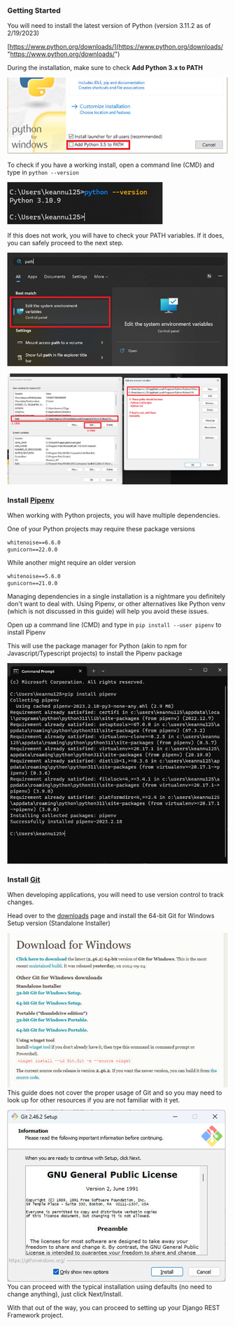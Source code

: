 
### Getting Started

You will need to install the latest version of Python (version 3.11.2 as of 2/19/2023)

[https://www.python.org/downloads/](https://www.python.org/downloads/ "https://www.python.org/downloads/")

During the installation, make sure to check **Add Python 3.x to PATH**

![373ea207d1abd6f0a734506d8ab4acbc_MD5](_resources/1%20-%20Setup/373ea207d1abd6f0a734506d8ab4acbc_MD5.jpg)

To check if you have a working install, open a command line (CMD) and type in `python --version`

![5d1081e556bd19260f14a235fef4e383_MD5](_resources/1%20-%20Setup/5d1081e556bd19260f14a235fef4e383_MD5.jpg)

If this does not work, you will have to check your PATH variables. If it does, you can safely proceed to the next step.

![3ed75d2e3ff3aad581b4cd7c2af748a3_MD5](_resources/1%20-%20Setup/3ed75d2e3ff3aad581b4cd7c2af748a3_MD5.jpg)

![aef7461456894804006fa820f6a2061e_MD5](_resources/1%20-%20Setup/aef7461456894804006fa820f6a2061e_MD5.jpg)

### Install [Pipenv](https://pipenv.pypa.io/en/latest/)

When working with Python projects, you will have multiple dependencies.

One of your Python projects may require these package versions

```
whitenoise==6.6.0
gunicorn==22.0.0
```

While another might require an older version

```
whitenoise==5.6.0
gunicorn==21.0.0
```

Managing dependencies in a single installation is a nightmare you definitely don't want to deal with. Using Pipenv, or other alternatives like Python venv (which is not discussed in this guide) will help you avoid these issues.

Open up a command line (CMD) and type in `pip install --user pipenv` to install Pipenv

This will use the package manager for Python (akin to npm for Javascript/Typescript projects) to install the Pipenv package

![8e0864b9971e3e0ec0843db1494a9164_MD5](_resources/1%20-%20Setup/8e0864b9971e3e0ec0843db1494a9164_MD5.jpg)

### Install [Git](https://git-scm.com/downloads)

When developing applications, you will need to use version control to track changes.

Head over to the [downloads](https://git-scm.com/downloads/win) page and install the 64-bit Git for Windows Setup version (Standalone Installer)

![c2f115b66c9b0f4e93ea54d1091f9696_MD5](_resources/1%20-%20Setup/c2f115b66c9b0f4e93ea54d1091f9696_MD5.jpg)
This guide does not cover the proper usage of Git and so you may need to look up for other resources if you are not familiar with it yet.

![6198958f0bad6ed532a840df3435ad23_MD5](_resources/1%20-%20Setup/6198958f0bad6ed532a840df3435ad23_MD5.jpg)
You can proceed with the typical installation using defaults (no need to change anything), just click Next/Install.

With that out of the way, you can proceed to setting up your Django REST Framework project.
